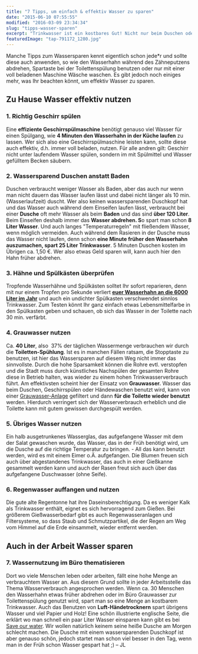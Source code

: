 ```yaml
---
title: "7 Tipps, um einfach & effektiv Wasser zu sparen"
date: "2015-06-10 07:55:55"
modified: "2016-03-09 23:34:34"
slug: "tipps-wasser-sparen"
excerpt: "Trinkwasser ist ein kostbares Gut! Nicht nur beim Duschen oder der Toilette lässt sich Wasser sparen. Mit diesen einfachen Mitteln senkst Du effektiv deinen Wasserverbrauch!"
featuredImage: "tap-791172_1280.jpg"
---
```


Manche Tipps zum Wassersparen kennt eigentlich schon jede\*r und sollte diese auch anwenden, so wie den Wasserhahn während des Zähneputzens abdrehen, Spartaste bei der Toilettenspülung benutzen oder nur mit einer voll beladenen Maschine Wäsche waschen. Es gibt jedoch noch einiges mehr, was Ihr beachten könnt, um effektiv Wasser zu sparen.

## Zu Hause Wasser effektiv nutzen

### 1\. Richtig Geschirr spülen

Eine **effiziente Geschirrspülmaschine** benötigt genauso viel Wasser für einen Spülgang, wie **4 Minuten den Wasserhahn in der Küche laufen** zu lassen. Wer sich also eine Geschirrspülmaschine leisten kann, sollte diese auch effektiv, d.h. immer voll beladen, nutzen. Für alle andren gilt: Geschirr nicht unter laufendem Wasser spülen, sondern im mit Spülmittel und Wasser gefülltem Becken säubern.

### 2\. Wassersparend Duschen anstatt Baden

Duschen verbraucht weniger Wasser als Baden, aber das auch nur wenn man nicht dauern das Wasser laufen lässt und dabei nicht länger als 10 min. (Wasserlaufzeit) duscht. Wer also keinen wassersparenden Duschkopf hat und das Wasser auch während dem Einseifen laufen lässt, verbraucht bei einer **Dusche** oft mehr Wasser als beim **Baden** und das sind **über 120 Liter**. Beim Einseifen deshalb immer das **Wasser abdrehen. S**o spart man schon **8 Liter Wasser**. Und auch langes "Temperaturregeln" mit fließendem Wasser, wenn möglich vermeiden. Auch während dem Rasieren in der Dusche muss das Wasser nicht laufen, denn schon **eine Minute früher den Wasserhahn auszumachen, spart 25 Liter Trinkwasser**. 5 Minuten Duschen kosten im Übrigen ca. 1,50 €. Wer also etwas Geld sparen will, kann auch hier den Hahn früher abdrehen.

### 3\. Hähne und Spülkästen überprüfen

Tropfende Wasserhähne und Spülkästen solltet Ihr sofort reparieren, denn mit nur einem Tropfen pro Sekunde verliert **[euer Wasserhahn an die 6000 Liter im Jahr](http://www.wazbeetzseegemeinden.de/seite/106411/tropfender-wasserhahn.html)** und auch ein undichter Spülkasten verschwendet sinnlos Trinkwasser. Zum Testen könnt Ihr ganz einfach etwas Lebensmittelfarbe in den Spülkasten geben und schauen, ob sich das Wasser in der Toilette nach 30 min. verfärbt.

### 4\. Grauwasser nutzen

Ca. **40 Liter**, also  37% der täglichen Wassermenge verbrauchen wir durch die **Toiletten-Spühlung**. Ist es in manchen Fällen ratsam, die Stopptaste zu benutzen, ist hier das Wassersparen auf diesem Weg nicht immer das sinnvollste. Durch die hohe Sparsamkeit können die Rohre evtl. verstopfen und die Stadt muss durch künstliches Nachspülen der gesamten Rohre diese in Betrieb halten, was wieder zu einem hohen Trinkwasserverbrauch führt. Am effektivsten scheint hier der Einsatz von **Grauwasser.** Wasser das beim Duschen, Geschirrspülen oder Händewaschen benutzt wird, kann von einer [Grauwasser-Anlage](http://www.energiesparen-im-haushalt.de/energie/bauen-und-modernisieren/hausbau-regenerative-energie/energiebewusst-bauen-wohnen/hausbau-wasser-haus/grauwasser-nutzen.html) gefiltert und dann **für die Toilette wieder benutzt** werden. Hierdurch verringert sich der Wasserverbrauch erheblich und die Toilette kann mit gutem gewissen durchgespült werden.

### 5\. Übriges Wasser nutzen

Ein halb ausgetrunkenes Wasserglas, das aufgefangene Wasser mit dem der Salat gewaschen wurde, das Wasser, das in der Früh benötigt wird, um die Dusche auf die richtige Temperatur zu bringen. - All das kann benutzt werden, wird es mit einem Eimer o.Ä. aufgefangen. Die Blumen freuen sich auch über abgestandenes Trinkwasser, das auch in einer Gießkanne gesammelt werden kann und auch der Rasen freut sich auch über das aufgefangene Duschwasser (ohne Seife).

### 6\. Regenwasser auffangen und nutzen

Die gute alte Regentonne hat ihre Daseinsberechtigung. Da es weniger Kalk als Trinkwasser enthält, eignet es sich hervorragend zum Gießen. Bei größerem Gießwasserbedarf gibt es auch Regenwasseranlagen und Filtersysteme, so dass Staub und Schmutzpartikel, die der Regen am Weg vom Himmel auf die Erde einsammelt, wieder entfernt werden.

## Auch in der Arbeit Wasser sparen

### 7\. Wassernutzung im Büro thematisieren

Dort wo viele Menschen leben oder arbeiten, fällt eine hohe Menge an verbrauchtem Wasser an. Aus diesem Grund sollte in jeder Arbeitsstelle das Thema Wasserverbrauch angesprochen werden. Wenn ca. 30 Menschen den Wasserhahn etwas früher abdrehen oder im Büro Grauwasser zur Toilettenspülung genutzt wird, spart man so eine Menge an kostbarem Trinkwasser. Auch das Benutzen von **Luft-Händetrocknern** spart übrigens Wasser und viel Papier und Holz! Eine schön illustrierte englische Seite, die erklärt wo man schnell ein paar Liter Wasser einsparen kann gibt es bei [Save our water](http://saveourwater.com/what-you-can-do/tips/). Wir wollen natürlich keinem seine heiße Dusche am Morgen schlecht machen. Die Dusche mit einem wassersparenden Duschkopf ist aber genauso schön, jedoch startet man schon viel besser in den Tag, wenn man in der Früh schon Wasser gespart hat ;) – JL